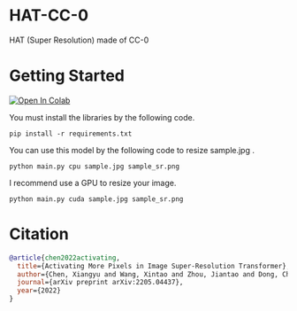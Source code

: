 # HAT-CC-0
HAT (Super Resolution) made of CC-0

# Getting Started
[![Open In Colab](https://colab.research.google.com/assets/colab-badge.svg)](https://gist.github.com/alfredplpl/4b9134d9bdc8c2da8470a1442922bb54/hat-cc-0.ipynb)

You must install the libraries by the following code.

```shell
pip install -r requirements.txt
```

You can use this model by the following code to resize sample.jpg .

```shell
python main.py cpu sample.jpg sample_sr.png
```

I recommend use a GPU to resize your image.

```shell
python main.py cuda sample.jpg sample_sr.png
```

# Citation
```bibtex
@article{chen2022activating,
  title={Activating More Pixels in Image Super-Resolution Transformer},
  author={Chen, Xiangyu and Wang, Xintao and Zhou, Jiantao and Dong, Chao},
  journal={arXiv preprint arXiv:2205.04437},
  year={2022}
}
```